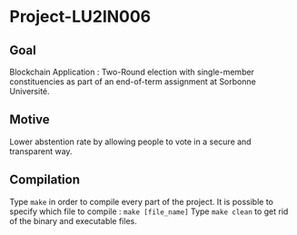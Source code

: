 # Project-LU2IN006


## Goal

Blockchain Application : Two-Round election with single-member constituencies as part of an end-of-term assignment at Sorbonne Université.


## Motive

Lower abstention rate by allowing people to vote in a secure and transparent way.


## Compilation

Type `make` in order to compile every part of the project. It is possible to specify which file to compile : `make [file_name]`
Type `make clean` to get rid of the binary and executable files. 
